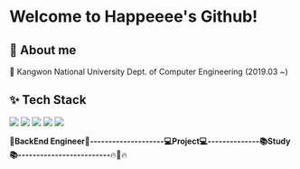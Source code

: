 # Welcome to Happeeee's Github!

## :raising_hand: About me
:school: Kangwon National University Dept. of Computer Engineering (2019.03 ~)

## :sparkles: Tech Stack
 <img src="https://img.shields.io/badge/JAVA-FF9E0F?style=flat-square&logo=java&logoColor=white"/> <img src="https://img.shields.io/badge/C++-00599C?style=flat-square&logo=c++&logoColor=white"/> <img src="https://img.shields.io/badge/Spring Boot-6DB33F?style=flat-square&logo=Spring Boot&logoColor=white"/> <img src="https://img.shields.io/badge/MySQL-4479A1?style=flat-square&logo=MySQL&logoColor=white"/> <img src="https://img.shields.io/badge/AWS-232F3E?style=flat-square&logo=Amazon AWS&logoColor=white"/> 

:star2:**BackEnd Engineer:star2:--------------------:computer:Project:computer:--------------:books:Study:books:-------------------------**:fire::running::fire:
